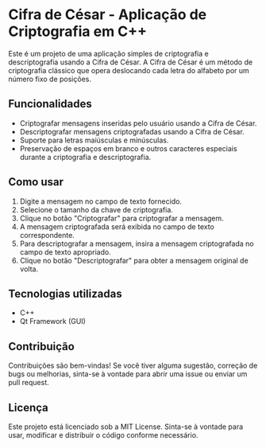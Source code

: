 # Cifra de César - Aplicação de Criptografia em C++
Este é um projeto de uma aplicação simples de criptografia e descriptografia usando a Cifra de César. A Cifra de César é um método de criptografia clássico que opera deslocando cada letra do alfabeto por um número fixo de posições.

## Funcionalidades
- Criptografar mensagens inseridas pelo usuário usando a Cifra de César.
- Descriptografar mensagens criptografadas usando a Cifra de César.
- Suporte para letras maiúsculas e minúsculas.
- Preservação de espaços em branco e outros caracteres especiais durante a criptografia e descriptografia.

## Como usar
1. Digite a mensagem no campo de texto fornecido.
2. Selecione o tamanho da chave de criptografia.
3. Clique no botão "Criptografar" para criptografar a mensagem.
4. A mensagem criptografada será exibida no campo de texto correspondente.
5. Para descriptografar a mensagem, insira a mensagem criptografada no campo de texto apropriado.
6. Clique no botão "Descriptografar" para obter a mensagem original de volta.

## Tecnologias utilizadas

- C++
- Qt Framework (GUI)

## Contribuição
Contribuições são bem-vindas! Se você tiver alguma sugestão, correção de bugs ou melhorias, sinta-se à vontade para abrir uma issue ou enviar um pull request.

## Licença
Este projeto está licenciado sob a MIT License. Sinta-se à vontade para usar, modificar e distribuir o código conforme necessário.
